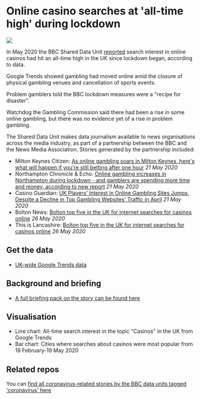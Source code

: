 # Online casino searches at 'all-time high' during lockdown

![](https://ichef.bbci.co.uk/news/624/cpsprodpb/F809/production/_112379436_de582412-13ba-4d35-9885-7f3a3643f607.png)

In May 2020 the BBC Shared Data Unit [reported](https://www.bbc.co.uk/news/uk-england-52633355) search interest in online casinos had hit an all-time high in the UK since lockdown began, according to data.

Google Trends showed gambling had moved online amid the closure of physical gambling venues and cancellation of sports events.

Problem gamblers told the BBC lockdown measures were a "recipe for disaster".

Watchdog the Gambling Commission said there had been a rise in some online gambling, but there was no evidence yet of a rise in problem gambling.

The Shared Data Unit makes data journalism available to news organisations across the media industry, as part of a partnership between the BBC and the News Media Association. Stories generated by the partnership included:

* Milton Keynes Citizen: [As online gambling soars in Milton Keynes, here's what will happen if you're still betting after one hour](https://www.miltonkeynes.co.uk/business/consumer/online-gambling-soars-milton-keynes-heres-what-will-happen-if-youre-still-betting-after-one-hour-2860587) *21 May 2020*
* Northampton Chronicle & Echo: [Online gambling increases in Northampton during lockdown - and gamblers are spending more time and money, according to new report](https://www.northamptonchron.co.uk/health/online-gambling-increases-northampton-during-lockdown-and-gamblers-are-spending-more-time-and-money-according-new-report-2861009) *21 May 2020*
* Casino Guardian: [UK Players’ Interest in Online Gambling Sites Jumps, Despite a Decline in Top Gambling Websites’ Traffic in April](http://www.casinoguardian.co.uk/2020/05/21/uk-players-interest-in-online-gambling-sites-jumps-despite-a-decline-in-top-gambling-websites-traffic-in-april/) *21 May 2020*
* Bolton News: [Bolton top five in the UK for internet searches for casinos online](https://www.theboltonnews.co.uk/news/18473670.bolton-top-five-uk-internet-searches-casinos-online/) *26 May 2020*
* This is Lancashire: [Bolton top five in the UK for internet searches for casinos online](https://www.thisislancashire.co.uk/news/18473670.bolton-top-five-uk-internet-searches-casinos-online/) *26 May 2020*

## Get the data

* [UK-wide Google Trends data](https://docs.google.com/spreadsheets/d/1jli-f-XOvKcXuh3yzzdeEv5vA0L7cpbr_qNx9EBgxLY/edit#gid=246401736) 

## Background and briefing

* [A full briefing pack on the story can be found here](https://docs.google.com/document/d/1n-Ymy3ymz674T4aaoof8fw50oCedwLnjCzzUDEvgrME/edit)

## Visualisation 

* Line chart: All-time search interest in the topic "Casinos" in the UK from Google Trends
* Bar chart: Cities where searches about casinos were most popular from 19 February-19 May 2020

## Related repos

You can [find all coronavirus-related stories by the BBC data units tagged 'coronavirus' here](https://github.com/search?q=topic%3Acoronavirus+org%3ABBC-Data-Unit&type=Repositories)

